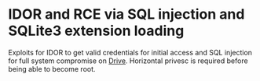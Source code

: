 # IDOR and RCE via SQL injection and SQLite3 extension loading

Exploits for IDOR to get valid credentials for initial access and SQL injection for full system compromise on [Drive](https://app.hackthebox.com/machines/Drive).
Horizontal privesc is required before being able to become root.